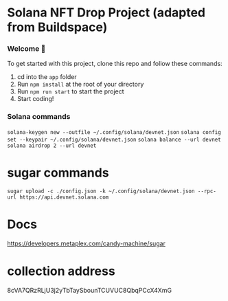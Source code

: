 # Solana NFT Drop Project (adapted from Buildspace)

### Welcome 👋

To get started with this project, clone this repo and follow these commands:

1. cd into the `app` folder
2. Run `npm install` at the root of your directory
3. Run `npm run start` to start the project
4. Start coding!

### Solana commands
`solana-keygen new --outfile ~/.config/solana/devnet.json`
`solana config set --keypair ~/.config/solana/devnet.json`
`solana balance --url devnet`
`solana airdrop 2 --url devnet`

# sugar commands
`sugar upload -c ./config.json -k ~/.config/solana/devnet.json --rpc-url https://api.devnet.solana.com`

# Docs
https://developers.metaplex.com/candy-machine/sugar

# collection address
8cVA7QRzRLjU3j2yTbTaySbounTCUVUC8QbqPCcX4XmG

